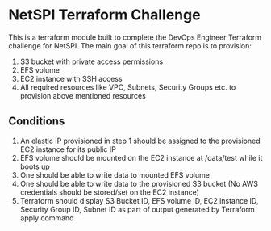 # NetSPI Terraform Challenge
This is a terraform module built to complete the DevOps Engineer Terraform challenge for NetSPI. The main goal of this terraform repo is to provision:

1. S3 bucket with private access permissions
2. EFS volume
3. EC2 instance with SSH access
4. All required resources like VPC, Subnets, Security Groups etc. to provision above mentioned resources

## Conditions
1. An elastic IP provisioned in step 1 should be assigned to the provisioned EC2 instance for its public IP
2. EFS volume should be mounted on the EC2 instance at /data/test while it boots up
3. One should be able to write data to mounted EFS volume
4. One should be able to write data to the provisioned S3 bucket (No AWS credentials should be stored/set on the EC2 instance)
5. Terraform should display S3 Bucket ID, EFS volume ID, EC2 instance ID, Security Group ID, Subnet ID as part of output generated by Terraform apply command